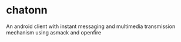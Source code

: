 # chatonn
An android client with instant messaging and multimedia transmission mechanism using asmack and openfire
